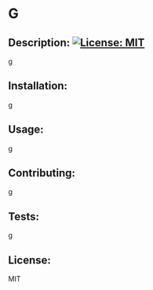 # G

## Description: [![License: MIT](https://img.shields.io/badge/License-MIT-yellow.svg)](https://opensource.org/licenses/MIT)
g
    
## Installation:
g
    
## Usage:
g
    
## Contributing:
g
    
## Tests:
g

## License:
MIT